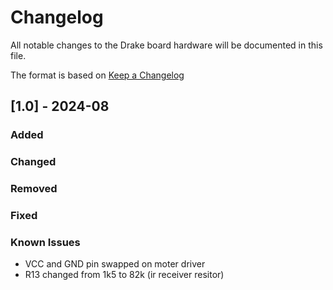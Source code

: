 # Changelog
All notable changes to the Drake board hardware will be documented in this file.

The format is based on [Keep a Changelog](https://keepachangelog.com/en/1.0.0/)

## [1.0] - 2024-08
### Added

### Changed

### Removed

### Fixed

### Known Issues
- VCC and GND pin swapped on moter driver
- R13 changed from 1k5 to 82k (ir receiver resitor)
